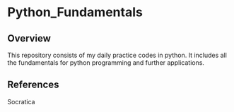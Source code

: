 # Python_Fundamentals

## Overview

This repository consists of my daily practice codes in python. It includes all the fundamentals for python programming and further applications.

## References

Socratica
